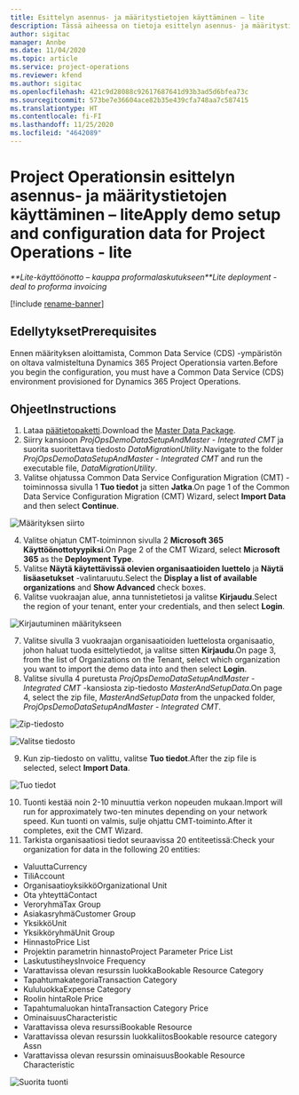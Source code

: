 ```yaml
---
title: Esittelyn asennus- ja määritystietojen käyttäminen – lite
description: Tässä aiheessa on tietoja esittelyn asennus- ja määritystietojen käyttöönotosta Project Operationsissa.
author: sigitac
manager: Annbe
ms.date: 11/04/2020
ms.topic: article
ms.service: project-operations
ms.reviewer: kfend
ms.author: sigitac
ms.openlocfilehash: 421c9d28088c92617687641d93b3ad5d6bfea73c
ms.sourcegitcommit: 573be7e36604ace82b35e439cfa748aa7c587415
ms.translationtype: HT
ms.contentlocale: fi-FI
ms.lasthandoff: 11/25/2020
ms.locfileid: "4642089"
---
```

# <a name="apply-demo-setup-and-configuration-data-for-project-operations---lite"></a><span data-ttu-id="aa134-103">Project Operationsin esittelyn asennus- ja määritystietojen käyttäminen – lite</span><span class="sxs-lookup"><span data-stu-id="aa134-103">Apply demo setup and configuration data for Project Operations - lite</span></span> 

<span data-ttu-id="aa134-104">_\*\*Lite-käyttöönotto – kauppa proformalaskutukseen_</span><span class="sxs-lookup"><span data-stu-id="aa134-104">_\*\*Lite deployment - deal to proforma invoicing_</span></span>

[!include [rename-banner](~/includes/cc-data-platform-banner.md)]

## <a name="prerequisites"></a><span data-ttu-id="aa134-105">Edellytykset</span><span class="sxs-lookup"><span data-stu-id="aa134-105">Prerequisites</span></span>

<span data-ttu-id="aa134-106">Ennen määrityksen aloittamista, Common Data Service (CDS) -ympäristön on oltava valmisteltuna Dynamics 365 Project Operationsia varten.</span><span class="sxs-lookup"><span data-stu-id="aa134-106">Before you begin the configuration, you must have a Common Data Service (CDS) environment provisioned for Dynamics 365 Project Operations.</span></span>


## <a name="instructions"></a><span data-ttu-id="aa134-107">Ohjeet</span><span class="sxs-lookup"><span data-stu-id="aa134-107">Instructions</span></span>

1. <span data-ttu-id="aa134-108">Lataa [päätietopaketti](https://download.microsoft.com/download/3/4/1/341bf279-a64f-4baa-af31-ce624859b518/ProjOpsSampleSetupData%20-%20CE%20only%20CMT.zip).</span><span class="sxs-lookup"><span data-stu-id="aa134-108">Download the [Master Data Package](https://download.microsoft.com/download/3/4/1/341bf279-a64f-4baa-af31-ce624859b518/ProjOpsSampleSetupData%20-%20CE%20only%20CMT.zip).</span></span> 
2. <span data-ttu-id="aa134-109">Siirry kansioon *ProjOpsDemoDataSetupAndMaster - Integrated CMT* ja suorita suoritettava tiedosto *DataMigrationUtility*.</span><span class="sxs-lookup"><span data-stu-id="aa134-109">Navigate to the folder *ProjOpsDemoDataSetupAndMaster - Integrated CMT* and run the executable file, *DataMigrationUtility*.</span></span>
3. <span data-ttu-id="aa134-110">Valitse ohjatussa Common Data Service Configuration Migration (CMT) -toiminnossa sivulla 1 **Tuo tiedot** ja sitten **Jatka**.</span><span class="sxs-lookup"><span data-stu-id="aa134-110">On page 1 of the Common Data Service Configuration Migration (CMT) Wizard, select **Import Data** and then select **Continue**.</span></span>

![Määrityksen siirto](./media/1ConfigurationMigration.png)

4. <span data-ttu-id="aa134-112">Valitse ohjatun CMT-toiminnon sivulla 2 **Microsoft 365** **Käyttöönottotyypiksi**.</span><span class="sxs-lookup"><span data-stu-id="aa134-112">On Page 2 of the CMT Wizard, select **Microsoft 365** as the **Deployment Type**.</span></span>
5. <span data-ttu-id="aa134-113">Valitse **Näytä käytettävissä olevien organisaatioiden luettelo** ja **Näytä lisäasetukset** -valintaruutu.</span><span class="sxs-lookup"><span data-stu-id="aa134-113">Select the **Display a list of available organizations** and **Show Advanced** check boxes.</span></span>
6. <span data-ttu-id="aa134-114">Valitse vuokraajan alue, anna tunnistetietosi ja valitse **Kirjaudu**.</span><span class="sxs-lookup"><span data-stu-id="aa134-114">Select the region of your tenant, enter your credentials, and then select **Login**.</span></span>

![Kirjautuminen määritykseen](./media/2ConfigurationSignin.png)

7. <span data-ttu-id="aa134-116">Valitse sivulla 3 vuokraajan organisaatioiden luettelosta organisaatio, johon haluat tuoda esittelytiedot, ja valitse sitten **Kirjaudu**.</span><span class="sxs-lookup"><span data-stu-id="aa134-116">On page 3, from the list of Organizations on the Tenant, select which organization you want to import the demo data into and then select **Login**.</span></span>
8. <span data-ttu-id="aa134-117">Valitse sivulla 4 puretusta *ProjOpsDemoDataSetupAndMaster - Integrated CMT* -kansiosta zip-tiedosto *MasterAndSetupData*.</span><span class="sxs-lookup"><span data-stu-id="aa134-117">On page 4, select the zip file, *MasterAndSetupData* from the unpacked folder, *ProjOpsDemoDataSetupAndMaster - Integrated CMT*.</span></span>

![Zip-tiedosto](./media/3ZipFile.png)

![Valitse tiedosto](./media/4SelectAFile.png)

9. <span data-ttu-id="aa134-120">Kun zip-tiedosto on valittu, valitse **Tuo tiedot**.</span><span class="sxs-lookup"><span data-stu-id="aa134-120">After the zip file is selected, select **Import Data**.</span></span>

![Tuo tiedot](./media/5ImportData.png)

10. <span data-ttu-id="aa134-122">Tuonti kestää noin 2-10 minuuttia verkon nopeuden mukaan.</span><span class="sxs-lookup"><span data-stu-id="aa134-122">Import will run for approximately two-ten minutes depending on your network speed.</span></span> <span data-ttu-id="aa134-123">Kun tuonti on valmis, sulje ohjattu CMT-toiminto.</span><span class="sxs-lookup"><span data-stu-id="aa134-123">After it completes, exit the CMT Wizard.</span></span> 
11. <span data-ttu-id="aa134-124">Tarkista organisaatiosi tiedot seuraavissa 20 entiteetissä:</span><span class="sxs-lookup"><span data-stu-id="aa134-124">Check your organization for data in the following 20 entities:</span></span>

-   <span data-ttu-id="aa134-125">Valuutta</span><span class="sxs-lookup"><span data-stu-id="aa134-125">Currency</span></span>
-   <span data-ttu-id="aa134-126">Tili</span><span class="sxs-lookup"><span data-stu-id="aa134-126">Account</span></span>
-   <span data-ttu-id="aa134-127">Organisaatioyksikkö</span><span class="sxs-lookup"><span data-stu-id="aa134-127">Organizational Unit</span></span>
-   <span data-ttu-id="aa134-128">Ota yhteyttä</span><span class="sxs-lookup"><span data-stu-id="aa134-128">Contact</span></span>
-   <span data-ttu-id="aa134-129">Veroryhmä</span><span class="sxs-lookup"><span data-stu-id="aa134-129">Tax Group</span></span>
-   <span data-ttu-id="aa134-130">Asiakasryhmä</span><span class="sxs-lookup"><span data-stu-id="aa134-130">Customer Group</span></span>
-   <span data-ttu-id="aa134-131">Yksikkö</span><span class="sxs-lookup"><span data-stu-id="aa134-131">Unit</span></span>
-   <span data-ttu-id="aa134-132">Yksikköryhmä</span><span class="sxs-lookup"><span data-stu-id="aa134-132">Unit Group</span></span>
-   <span data-ttu-id="aa134-133">Hinnasto</span><span class="sxs-lookup"><span data-stu-id="aa134-133">Price List</span></span>
-   <span data-ttu-id="aa134-134">Projektin parametrin hinnasto</span><span class="sxs-lookup"><span data-stu-id="aa134-134">Project Parameter Price List</span></span> 
-   <span data-ttu-id="aa134-135">Laskutustiheys</span><span class="sxs-lookup"><span data-stu-id="aa134-135">Invoice Frequency</span></span>
-   <span data-ttu-id="aa134-136">Varattavissa olevan resurssin luokka</span><span class="sxs-lookup"><span data-stu-id="aa134-136">Bookable Resource Category</span></span>
-   <span data-ttu-id="aa134-137">Tapahtumakategoria</span><span class="sxs-lookup"><span data-stu-id="aa134-137">Transaction Category</span></span>
-   <span data-ttu-id="aa134-138">Kululuokka</span><span class="sxs-lookup"><span data-stu-id="aa134-138">Expense Category</span></span>
-   <span data-ttu-id="aa134-139">Roolin hinta</span><span class="sxs-lookup"><span data-stu-id="aa134-139">Role Price</span></span>
-   <span data-ttu-id="aa134-140">Tapahtumaluokan hinta</span><span class="sxs-lookup"><span data-stu-id="aa134-140">Transaction Category Price</span></span>
-   <span data-ttu-id="aa134-141">Ominaisuus</span><span class="sxs-lookup"><span data-stu-id="aa134-141">Characteristic</span></span>
-   <span data-ttu-id="aa134-142">Varattavissa oleva resurssi</span><span class="sxs-lookup"><span data-stu-id="aa134-142">Bookable Resource</span></span>
-   <span data-ttu-id="aa134-143">Varattavissa olevan resurssin luokkaliitos</span><span class="sxs-lookup"><span data-stu-id="aa134-143">Bookable resource category Assn</span></span>
-   <span data-ttu-id="aa134-144">Varattavissa olevan resurssin ominaisuus</span><span class="sxs-lookup"><span data-stu-id="aa134-144">Bookable Resource Characteristic</span></span>

![Suorita tuonti](./media/6CompleteImport.png)
